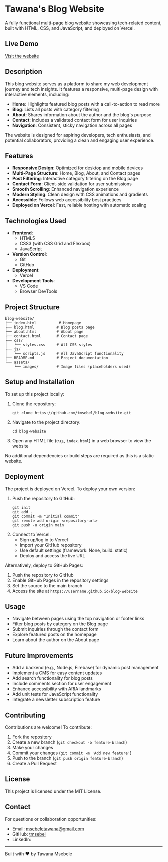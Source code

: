 # Tawana's Blog Website

A fully functional multi-page blog website showcasing tech-related content, built with HTML, CSS, and JavaScript, and deployed on Vercel.

## Live Demo

[Visit the website](https://tawana-blog.vercel.app/)

## Description

This blog website serves as a platform to share my web development journey and tech insights. It features a responsive, multi-page design with interactive elements, including:

- **Home**: Highlights featured blog posts with a call-to-action to read more
- **Blog**: Lists all posts with category filtering
- **About**: Shares information about the author and the blog's purpose
- **Contact**: Includes a validated contact form for user inquiries
- **Navigation**: Consistent, sticky navigation across all pages

The website is designed for aspiring developers, tech enthusiasts, and potential collaborators, providing a clean and engaging user experience.

## Features

- **Responsive Design**: Optimized for desktop and mobile devices
- **Multi-Page Structure**: Home, Blog, About, and Contact pages
- **Post Filtering**: Interactive category filtering on the Blog page
- **Contact Form**: Client-side validation for user submissions
- **Smooth Scrolling**: Enhanced navigation experience
- **Modern Styling**: Clean design with CSS animations and gradients
- **Accessible**: Follows web accessibility best practices
- **Deployed on Vercel**: Fast, reliable hosting with automatic scaling

## Technologies Used

- **Frontend**:
  - HTML5
  - CSS3 (with CSS Grid and Flexbox)
  - JavaScript
- **Version Control**:
  - Git
  - GitHub
- **Deployment**:
  - Vercel
- **Development Tools**:
  - VS Code
  - Browser DevTools

## Project Structure

```
blog-website/
├── index.html          # Homepage
├── blog.html          # Blog posts page
├── about.html         # About page
├── contact.html       # Contact page
├── css/
│   └── styles.css     # All CSS styles
├── js/
│   └── scripts.js     # All JavaScript functionality
├── README.md          # Project documentation
└── assets/
    └── images/        # Image files (placeholders used)
```

## Setup and Installation

To set up this project locally:

1. Clone the repository:
   ```
   git clone https://github.com/tmsebel/blog-website.git
   ```
2. Navigate to the project directory:
   ```
   cd blog-website
   ```
3. Open any HTML file (e.g., `index.html`) in a web browser to view the website

No additional dependencies or build steps are required as this is a static website.

## Deployment

The project is deployed on Vercel. To deploy your own version:

1. Push the repository to GitHub:
   ```
   git init
   git add .
   git commit -m "Initial commit"
   git remote add origin <repository-url>
   git push -u origin main
   ```
2. Connect to Vercel:
   - Sign up/log in to Vercel
   - Import your GitHub repository
   - Use default settings (framework: None, build: static)
   - Deploy and access the live URL

Alternatively, deploy to GitHub Pages:

1. Push the repository to GitHub
2. Enable GitHub Pages in the repository settings
3. Set the source to the main branch
4. Access the site at `https://username.github.io/blog-website`

## Usage

- Navigate between pages using the top navigation or footer links
- Filter blog posts by category on the Blog page
- Submit inquiries through the contact form
- Explore featured posts on the homepage
- Learn about the author on the About page

## Future Improvements

- Add a backend (e.g., Node.js, Firebase) for dynamic post management
- Implement a CMS for easy content updates
- Add search functionality for blog posts
- Include comments section for user engagement
- Enhance accessibility with ARIA landmarks
- Add unit tests for JavaScript functionality
- Integrate a newsletter subscription feature

## Contributing

Contributions are welcome! To contribute:

1. Fork the repository
2. Create a new branch (`git checkout -b feature-branch`)
3. Make your changes
4. Commit your changes (`git commit -m 'Add new feature'`)
5. Push to the branch (`git push origin feature-branch`)
6. Create a Pull Request

## License

This project is licensed under the MIT License.

## Contact

For questions or collaboration opportunities:
- Email: msebeletawana@gmail.com
- GitHub: [tmsebel](https://github.com/tmsebel)
- LinkedIn: 

---
Built with ❤️ by Tawana Msebele